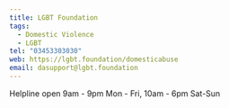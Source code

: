 ```yaml
---
title: LGBT Foundation
tags:
  - Domestic Violence
  - LGBT
tel: "03453303030"
web: https://lgbt.foundation/domesticabuse
email: dasupport@lgbt.foundation
---
```

Helpline open 9am - 9pm Mon - Fri, 10am - 6pm Sat-Sun